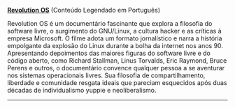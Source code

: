 **[Revolution OS](https://youtu.be/Z3f-M43DiD4)** (Conteúdo Legendado em Português)

Revolution OS é um documentário fascinante que explora a filosofia do software livre, o surgimento do GNU/Linux, a cultura hacker e as críticas à empresa Microsoft. O filme adota um formato jornalístico e narra a história empolgante da explosão do Linux durante a bolha da internet nos anos 90. Apresentando depoimentos das maiores figuras do software livre e do código aberto, como Richard Stallman, Linus Torvalds, Eric Raymond, Bruce Perens e outros, o documentário convence qualquer pessoa a se aventurar nos sistemas operacionais livres. Sua filosofia de compartilhamento, liberdade e comunidade resgata ideais que pareciam esquecidos após duas décadas de individualismo yuppie e neoliberalismo.

-----
